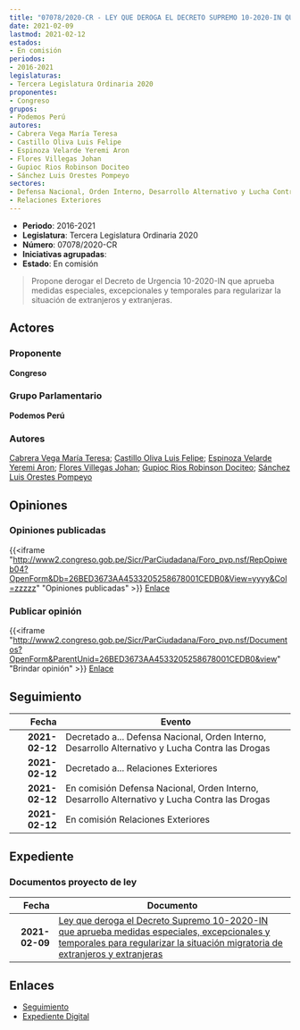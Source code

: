 ```yaml
---
title: "07078/2020-CR - LEY QUE DEROGA EL DECRETO SUPREMO 10-2020-IN QUE APRUEBA MEDIDAS ESPECIALES, EXCEPCIONALES Y TEMPORALES PARA REGULARIZAR LA SITUACIÓN MIGRATORIA DE EXTRANJEROS Y EXTRANJERAS"
date: 2021-02-09
lastmod: 2021-02-12
estados:
- En comisión
periodos:
- 2016-2021
legislaturas:
- Tercera Legislatura Ordinaria 2020
proponentes:
- Congreso
grupos:
- Podemos Perú
autores:
- Cabrera Vega María Teresa
- Castillo Oliva Luis Felipe
- Espinoza Velarde Yeremi Aron
- Flores Villegas Johan
- Gupioc Rios Robinson Dociteo
- Sánchez Luis Orestes Pompeyo
sectores:
- Defensa Nacional, Orden Interno, Desarrollo Alternativo y Lucha Contra las Drogas
- Relaciones Exteriores
---
```

- **Periodo**: 2016-2021
- **Legislatura**: Tercera Legislatura Ordinaria 2020
- **Número**: 07078/2020-CR
- **Iniciativas agrupadas**: 
- **Estado**: En comisión

> Propone derogar el Decreto de Urgencia 10-2020-IN que aprueba medidas especiales, excepcionales y temporales para regularizar la situación de extranjeros y extranjeras.


## Actores

### Proponente

**Congreso**

### Grupo Parlamentario

**Podemos Perú**

### Autores

[Cabrera Vega María Teresa](mailto:mailto:mcabrera@congreso.gob.pe); [Castillo Oliva Luis Felipe](mailto:mailto:lcastilloo@congreso.gob.pe); [Espinoza Velarde Yeremi Aron](mailto:mailto:yespinoza@congreso.gob.pe); [Flores Villegas Johan](mailto:mailto:jfloresv@congreso.gob.pe); [Gupioc Rios Robinson Dociteo](mailto:mailto:rgupioc@congreso.gob.pe); [Sánchez Luis Orestes Pompeyo](mailto:mailto:osanchez@congreso.gob.pe)

## Opiniones

### Opiniones publicadas

{{<iframe "http://www2.congreso.gob.pe/Sicr/ParCiudadana/Foro_pvp.nsf/RepOpiweb04?OpenForm&Db=26BED3673AA4533205258678001CEDB0&View=yyyy&Col=zzzzz" "Opiniones publicadas" >}}
[Enlace](http://www2.congreso.gob.pe/Sicr/ParCiudadana/Foro_pvp.nsf/RepOpiweb04?OpenForm&Db=26BED3673AA4533205258678001CEDB0&View=yyyy&Col=zzzzz)

### Publicar opinión

{{<iframe "http://www2.congreso.gob.pe/Sicr/ParCiudadana/Foro_pvp.nsf/Documentos?OpenForm&ParentUnid=26BED3673AA4533205258678001CEDB0&view" "Brindar opinión" >}}
[Enlace](http://www2.congreso.gob.pe/Sicr/ParCiudadana/Foro_pvp.nsf/Documentos?OpenForm&ParentUnid=26BED3673AA4533205258678001CEDB0&view)


## Seguimiento

| Fecha | Evento |
|------:|--------|
| **2021-02-12** | Decretado a... Defensa Nacional, Orden Interno, Desarrollo Alternativo y Lucha Contra las Drogas |
| **2021-02-12** | Decretado a... Relaciones Exteriores |
| **2021-02-12** | En comisión Defensa Nacional, Orden Interno, Desarrollo Alternativo y Lucha Contra las Drogas |
| **2021-02-12** | En comisión Relaciones Exteriores |

## Expediente

### Documentos proyecto de ley

| Fecha | Documento |
|------:|-----------|
| **2021-02-09** | [Ley que deroga el Decreto Supremo 10-2020-IN que aprueba medidas especiales, excepcionales y temporales para regularizar la situación migratoria de extranjeros y extranjeras](http://www.leyes.congreso.gob.pe/Documentos/2016_2021/Proyectos_de_Ley_y_de_Resoluciones_Legislativas/PL07078-20210209.pdf) |

## Enlaces

- [Seguimiento](http://www2.congreso.gob.pe/Sicr/TraDocEstProc/CLProLey2016.nsf/f7fff46988ca05b1052578e100829cc7/2f1effe270f8ae9005258678007419d5?OpenDocument)
- [Expediente Digital](http://www2.congreso.gob.pe/Sicr/TraDocEstProc/Expvirt_2011.nsf/visbusqptramdoc1621/07078?opendocument)

